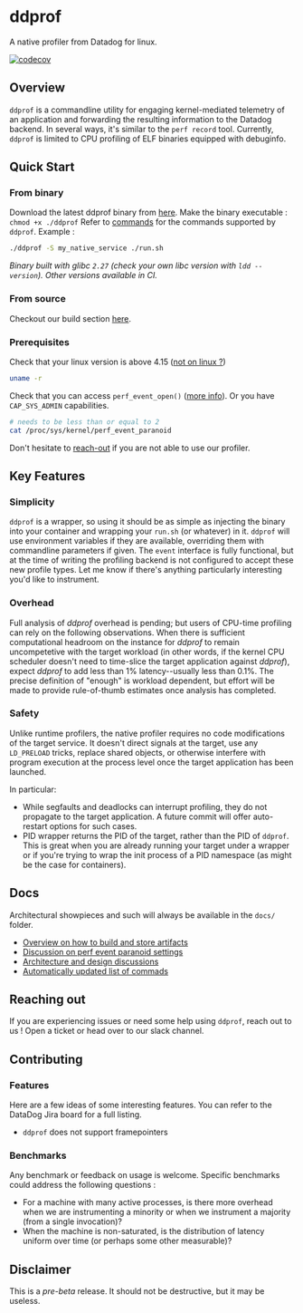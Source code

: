 # ddprof

A native profiler from Datadog for linux.

[![codecov](https://codecov.io/gh/DataDog/ddprof/branch/main/graph/badge.svg?token=K8N03GBATD)](https://codecov.io/gh/DataDog/ddprof)

## Overview

`ddprof` is a commandline utility for engaging kernel-mediated telemetry of an application and forwarding the resulting information to the Datadog backend.  In several ways, it's similar to the `perf record` tool.  Currently, `ddprof` is limited to CPU profiling of ELF binaries equipped with debuginfo.

## Quick Start

### From binary

Download the latest ddprof binary from [here](http://binaries.ddbuild.io/ddprof/release/ddprof).  Make the binary executable : `chmod +x ./ddprof`
Refer to [commands](docs/Commands.md) for the commands supported by `ddprof`. Example :

```bash
./ddprof -S my_native_service ./run.sh
```

*Binary built with glibc `2.27` (check your own libc version with `ldd --version`). Other versions available in CI.*

### From source

Checkout our build section [here](./docs/Build.md).

### Prerequisites

Check that your linux version is above 4.15 ([not on linux ?](#prerequisites))

```bash
uname -r
```

Check that you can access `perf_event_open()` ([more info](./docs/PerfEventParanoid.md)).
Or you have `CAP_SYS_ADMIN` capabilities.

```bash
# needs to be less than or equal to 2
cat /proc/sys/kernel/perf_event_paranoid
```

Don't hesitate to [reach-out](#Reaching-out) if you are not able to use our profiler.

## Key Features

### Simplicity

`ddprof` is a wrapper, so using it should be as simple as injecting the binary into your container and wrapping your `run.sh` (or whatever) in it.  `ddprof` will use environment variables if they are available, overriding them with commandline parameters if given.  The `event` interface is fully functional, but at the time of writing the profiling backend is not configured to accept these new profile types.  Let me know if there's anything particularly interesting you'd like to instrument.

### Overhead

Full analysis of *ddprof* overhead is pending; but users of CPU-time profiling can rely on the following observations.  When there is sufficient computational headroom on the instance for *ddprof* to remain uncompetetive with the target workload (in other words, if the kernel CPU scheduler doesn't need to time-slice the target application against *ddprof*), expect *ddprof* to add less than 1% latency--usually less than 0.1%.  The precise definition of "enough" is workload dependent, but effort will be made to provide rule-of-thumb estimates once analysis has completed.

### Safety

Unlike runtime profilers, the native profiler requires no code modifications of the target service.  It doesn't direct signals at the target, use any `LD_PRELOAD` tricks, replace shared objects, or otherwise interfere with program execution at the process level once the target application has been launched.

In particular:

- While segfaults and deadlocks can interrupt profiling, they do not propagate to the target application.  A future commit will offer auto-restart options for such cases.
- PID wrapper returns the PID of the target, rather than the PID of `ddprof`.  This is great when you are already running your target under a wrapper or if you're trying to wrap the init process of a PID namespace (as might be the case for containers).

## Docs

Architectural showpieces and such will always be available in the `docs/` folder.

- [Overview on how to build and store artifacts](./docs/Build.md)
- [Discussion on perf event paranoid settings](./docs/PerfEventParanoid.md)
- [Architecture and design discussions](./docs/Design.md)
- [Automatically updated list of commads](./docs/Commands.md)

## Reaching out

If you are experiencing issues or need some help using `ddprof`, reach out to us ! Open a ticket or head over to our slack channel.

## Contributing

### Features

Here are a few ideas of some interesting features. You can refer to the DataDog Jira board for a full listing.

- `ddprof` does not support framepointers

### Benchmarks

Any benchmark or feedback on usage is welcome. Specific benchmarks could address the following questions :

- For a machine with many active processes, is there more overhead when we are instrumenting a minority or when we instrument a majority (from a single invocation)?
- When the machine is non-saturated, is the distribution of latency uniform over time (or perhaps some other measurable)?

## Disclaimer

This is a *pre-beta* release.  It should not be destructive, but it may be useless.
